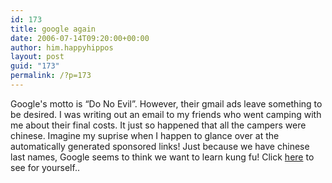 ```yaml
---
id: 173
title: google again
date: 2006-07-14T09:20:00+00:00
author: him.happyhippos
layout: post
guid: "173"
permalink: /?p=173
---
```

Google's motto is &#8220;Do No Evil&#8221;. However, their gmail ads leave something to be desired. I was writing out an email to my friends who went camping with me about their final costs. It just so happened that all the campers were chinese. Imagine my suprise when I happen to glance over at the automatically generated sponsored links! Just because we have chinese last names, Google seems to think we want to learn kung fu! Click <a href="images/blog/racist.jpg" target="_blank">here</a> to see for yourself..